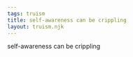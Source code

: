 ```yaml
---
tags: truism
title: self-awareness can be crippling
layout: truism.njk
---
```


self-awareness can be crippling